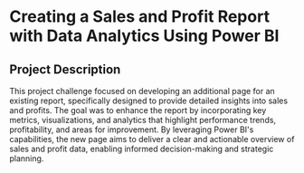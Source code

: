 # Creating a Sales and Profit Report with Data Analytics Using Power BI
## Project Description
This project challenge focused on developing an additional page for an existing report, specifically designed to provide detailed insights into sales and profits. The goal was to enhance the report by incorporating key metrics, visualizations, and analytics that highlight performance trends, profitability, and areas for improvement. By leveraging Power BI's capabilities, the new page aims to deliver a clear and actionable overview of sales and profit data, enabling informed decision-making and strategic planning.
